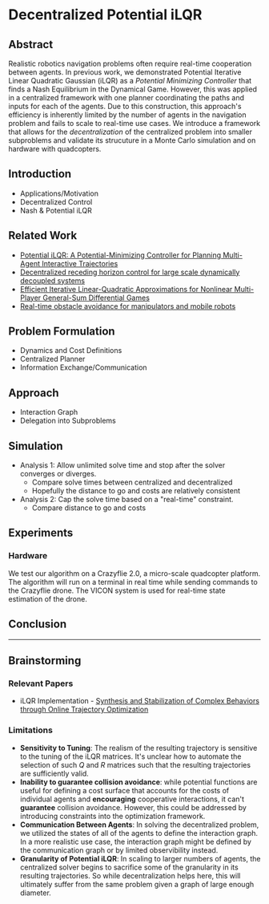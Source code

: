 # Decentralized Potential iLQR

## Abstract

Realistic robotics navigation problems often require real-time cooperation between
agents. In previous work, we demonstrated Potential Iterative Linear
Quadratic Gaussian (iLQR) as a _Potential Minimizing Controller_ that finds a Nash
Equilibrium in the Dynamical Game. However, this was applied in a centralized framework
with one planner coordinating the paths and inputs for each of the agents. Due to this
construction, this approach's efficiency is inherently limited by the number of agents
in the navigation problem and fails to scale to real-time use cases. We introduce a
framework that allows for the _decentralization_ of the centralized problem into
smaller subproblems and validate its strucuture in a Monte Carlo simulation and on
hardware with quadcopters.

## Introduction

- Applications/Motivation
- Decentralized Control
- Nash & Potential iLQR

## Related Work

- [Potential iLQR: A Potential-Minimizing Controller for Planning Multi-Agent Interactive Trajectories](https://arxiv.org/pdf/2107.04926.pdf)
- [Decentralized receding horizon control for large scale dynamically decoupled systems](https://www.sciencedirect.com/science/article/pii/S0005109806003049)
- [Efficient Iterative Linear-Quadratic Approximations for Nonlinear Multi-Player General-Sum Differential Games](https://arxiv.org/abs/1909.04694)
- [Real-time obstacle avoidance for manipulators and mobile robots](https://ieeexplore.ieee.org/document/1087247)

## Problem Formulation

- Dynamics and Cost Definitions
- Centralized Planner
- Information Exchange/Communication

## Approach

- Interaction Graph
- Delegation into Subproblems

## Simulation

- Analysis 1: Allow unlimited solve time and stop after the solver converges or diverges.
  - Compare solve times between centralized and decentralized
  - Hopefully the distance to go and costs are relatively consistent
- Analysis 2: Cap the solve time based on a "real-time" constraint.
  - Compare distance to go and costs

## Experiments

[//]: # (Randy)

### Hardware
We test our algorithm on a Crazyflie 2.0, a micro-scale quadcopter platform. The algorithm will run on a terminal in real time while sending commands to the Crazyflie drone. The VICON system is used for real-time state estimation of the drone. 





## Conclusion

_______________________________________________________________________________________

## Brainstorming

### Relevant Papers

- iLQR Implementation - [Synthesis and Stabilization of Complex Behaviors through Online Trajectory Optimization](https://homes.cs.washington.edu/~todorov/papers/TassaIROS12.pdf)

### Limitations

- **Sensitivity to Tuning**: The realism of the resulting trajectory is sensitive to the
  tuning of the iLQR matrices. It's unclear how to automate the selection of such $Q$
  and $R$ matrices such that the resulting trajectories are sufficiently valid.
- **Inability to guarantee collision avoidance**: while potential functions are useful
  for defining a cost surface that accounts for the costs of individual agents and
  **encouraging** cooperative interactions, it can't **guarantee** collision avoidance.
  However, this could be addressed by introducing constraints into the optimization
  framework.
- **Communication Between Agents**: In solving the decentralized problem, we utilized
  the states of all of the agents to define the interaction graph. In a more realistic
  use case, the interaction graph might be defined by the communication graph or by
  limited observibility instead.
- **Granularity of Potential iLQR**: In scaling to larger numbers of agents, the
  centralized solver begins to sacrifice some of the granularity in its resulting
  trajectories. So while decentralization helps here, this will ultimately suffer from
  the same problem given a graph of large enough diameter.
